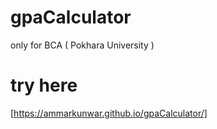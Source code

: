 # gpaCalculator
only for BCA ( Pokhara University ) 
# try here
[https://ammarkunwar.github.io/gpaCalculator/]
